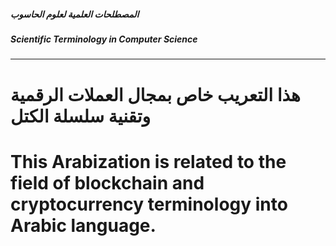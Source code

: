 #####  المصطلحات العلمية لعلوم الحاسوب
#####  Scientific Terminology in Computer Science
----------------------------------------------


# هذا التعريب خاص بمجال العملات الرقمية وتقنية سلسلة الكتل  
# This Arabization is related to the field of blockchain and cryptocurrency terminology into Arabic language.
